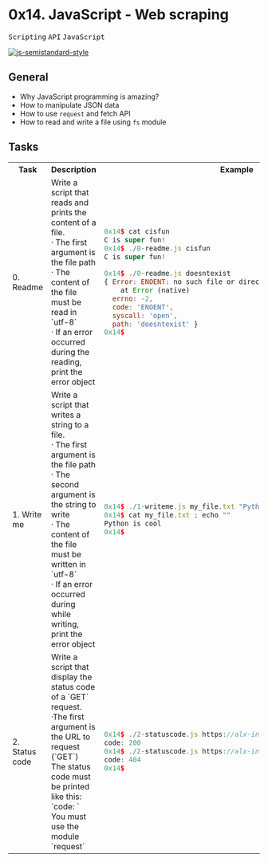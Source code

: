 # 0x14. JavaScript - Web scraping

<kbd>Scripting</kbd> <kbd>API</kbd> <kbd>JavaScript</kbd>

[![js-semistandard-style](https://raw.githubusercontent.com/standard/semistandard/master/badge.svg)](https://github.com/standard/semistandard)

## General

* Why JavaScript programming is amazing?
* How to manipulate JSON data
* How to use `request` and fetch API
* How to read and write a file using `fs` module

## Tasks

<table>
<tr><th>Task</th><th>Description</th><th>Example</th></tr>
<tr>
<td>0. Readme</td>
<td>Write a script that reads and prints the content of a file.
<br>&middot; The first argument is the file path
<br>&middot; The content of the file must be read in `utf-8`
<br>&middot; If an error occurred during the reading, print the error object</td>
<td>

```javascript
0x14$ cat cisfun
C is super fun!
0x14$ ./0-readme.js cisfun
C is super fun!

0x14$ ./0-readme.js doesntexist
{ Error: ENOENT: no such file or directory, open 'doesntexist'
    at Error (native)
  errno: -2,
  code: 'ENOENT',
  syscall: 'open',
  path: 'doesntexist' }
0x14$
```

</td>
</tr>
<tr>
<td>1. Write me</td>
<td>Write a script that writes a string to a file.
<br>&middot; The first argument is the file path
<br>&middot; The second argument is the string to write
<br>&middot; The content of the file must be written in `utf-8`
<br>&middot; If an error occurred during while writing, print the error object</td>
<td>

```javascript
0x14$ ./1-writeme.js my_file.txt "Python is cool"
0x14$ cat my_file.txt ; echo ""
Python is cool
0x14$ 
```

</td>
</tr>
<tr>
<td>2. Status code</td>
<td>Write a script that display the status code of a `GET` request.
<br>&middot;The first argument is the URL to request (`GET`)
<br>The status code must be printed like this: `code: <status code>`
<br>You must use the module `request`</td>
<td>

```javascript
0x14$ ./2-statuscode.js https://alx-intranet.hbtn.io/status
code: 200
0x14$ ./2-statuscode.js https://alx-intranet.hbtn.io/doesnt_exist
code: 404
0x14$
```

</td>
</tr>
</table>
